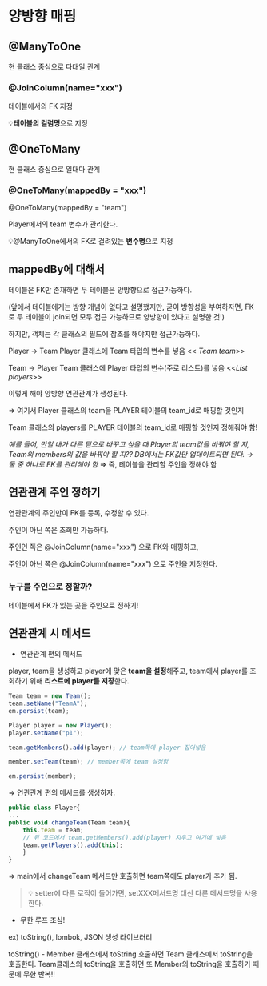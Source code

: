 # 양방향 매핑

## @ManyToOne

현 클래스 중심으로 다대일 관계   

### @JoinColumn(name="xxx")

테이블에서의 FK 지정

💡**테이블의 컬럼명**으로 지정   

## @OneToMany

현 클래스 중심으로 일대다 관계   

### @OneToMany(mappedBy = "xxx")

@OneToMany(mappedBy = "team")

Player에서의 team 변수가 관리한다.

💡@ManyToOne에서의 FK로 걸려있는 **변수명**으로 지정   

## mappedBy에 대해서

테이블은 FK만 존재하면 두 테이블은 양방향으로 접근가능하다.

(앞에서 테이블에게는 방향 개념이 없다고 설명했지만, 굳이 방향성을 부여하자면, FK로 두 테이블이 join되면 모두 접근 가능하므로 양방향이 있다고 설명한 것!)

하지만, 객체는 각 클래스의 필드에 참조를 해야지만 접근가능하다. 

Player → Team   Player 클래스에 Team 타입의 변수를 넣음   << *Team team*>>

Team → Player   Team 클래스에 Player 타입의 변수(주로 리스트)를 넣음  <<*List<Player> players*>>

이렇게 해야 양방향 연관관계가 생성된다. 

⇒ 여기서 Player 클래스의 team을 PLAYER 테이블의 team_id로 매핑할 것인지 

Team 클래스의 players를 PLAYER 테이블의 team_id로 매핑할 것인지 정해줘야 함!

*예를 들어, 만일 내가 다른 팀으로 바꾸고 싶을 때
Player의 team값을 바꿔야 할 지, Team의 members의 값을 바꿔야 할 지??
DB에서는 FK값만 업데이트되면 된다. → 둘 중 하나로 FK를 관리해야 함*
⇒ 즉, 테이블을 관리할 주인을 정해야 함   

## 연관관계 주인 정하기

연관관계의 주인만이 FK를 등록, 수정할 수 있다.

주인이 아닌 쪽은 조회만 가능하다.

주인인 쪽은 @JoinColumn(name="xxx") 으로 FK와 매핑하고,

주인이 아닌 쪽은 @JoinColumn(name="xxx") 으로 주인을 지정한다.   

### 누구를 주인으로 정할까?

테이블에서 FK가 있는 곳을 주인으로 정하기!   

## 연관관계 시 메서드

- 연관관계 편의 메서드

player, team을 생성하고 player에 맞은 **team을 설정**해주고, team에서 player를 조회하기 위해 **리스트에 player를 저장**한다.

```jsx
Team team = new Team();
team.setName("TeamA");
em.persist(team);

Player player = new Player();
player.setName("p1");

team.getMembers().add(player); // team쪽에 player 집어넣음 

member.setTeam(team); // member쪽에 team 설정함

em.persist(member);
```

⇒ 연관관계 편의 메서드를 생성하자.

```jsx
public class Player{
...
public void changeTeam(Team team){
	this.team = team;
	// 위 코드에서 team.getMembers().add(player) 지우고 여기에 넣음
	team.getPlayers().add(this);  
	}
}
```

⇒ main에서 changeTeam 메서드만 호출하면 team쪽에도 player가 추가 됨.

> 💡 setter에 다른 로직이 들어가면, setXXX메서드명 대신 다른 메서드명을 사용한다.

- 무한 루프 조심!

ex) toString(), lombok, JSON 생성 라이브러리

toString() - Member 클래스에서 toString 호출하면 Team 클래스에서 toString을 호출한다.
Team클래스의 toString을 호출하면 또 Member의 toString을 호출하기 때문에
무한 반복!!
